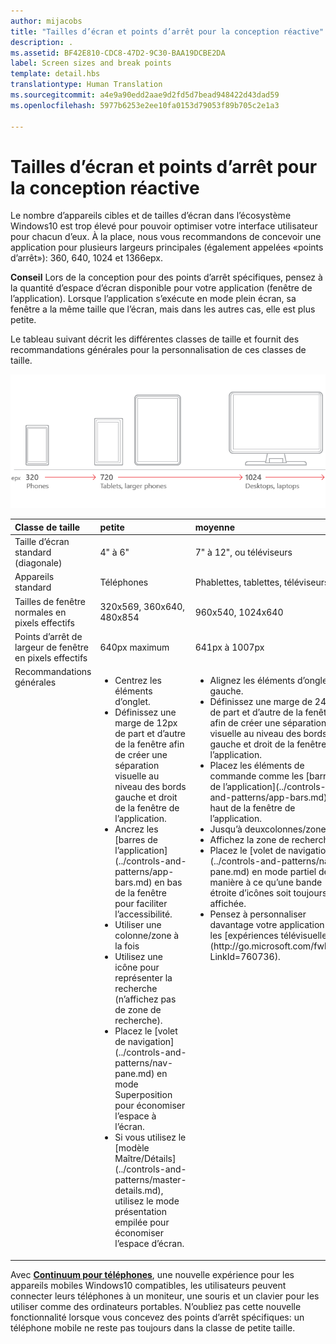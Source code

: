 ```yaml
---
author: mijacobs
title: "Tailles d’écran et points d’arrêt pour la conception réactive"
description: .
ms.assetid: BF42E810-CDC8-47D2-9C30-BAA19DCBE2DA
label: Screen sizes and break points
template: detail.hbs
translationtype: Human Translation
ms.sourcegitcommit: a4e9a90edd2aae9d2fd5d7bead948422d43dad59
ms.openlocfilehash: 5977b6253e2ee10fa0153d79053f89b705c2e1a3

---
```


#  Tailles d’écran et points d’arrêt pour la conception réactive

Le nombre d’appareils cibles et de tailles d’écran dans l’écosystème Windows10 est trop élevé pour pouvoir optimiser votre interface utilisateur pour chacun d’eux. À la place, nous vous recommandons de concevoir une application pour plusieurs largeurs principales (également appelées «points d’arrêt»): 360, 640, 1024 et 1366epx.

**Conseil** Lors de la conception pour des points d’arrêt spécifiques, pensez à la quantité d’espace d’écran disponible pour votre application (fenêtre de l’application). Lorsque l’application s’exécute en mode plein écran, sa fenêtre a la même taille que l’écran, mais dans les autres cas, elle est plus petite.
 

Le tableau suivant décrit les différentes classes de taille et fournit des recommandations générales pour la personnalisation de ces classes de taille.

![Points d’arrêt de la conception réactive](images/rsp-design/rspd-breakpoints.png)

<table>
<colgroup>
<col width="25%" />
<col width="25%" />
<col width="25%" />
<col width="25%" />
</colgroup>
<thead>
<tr class="header">
<th align="left">Classe de taille</th>
<th align="left">petite</th>
<th align="left">moyenne</th>
<th align="left">grande</th>
</tr>
</thead>
<tbody>
<tr class="odd">
<td align="left">Taille d’écran standard (diagonale)</td>
<td align="left">4&quot; à 6&quot;</td>
<td align="left">7&quot; à 12&quot;, ou téléviseurs</td>
<td align="left">13&quot; et supérieur</td>
</tr>
<tr class="even">
<td align="left">Appareils standard</td>
<td align="left">Téléphones</td>
<td align="left">Phablettes, tablettes, téléviseurs</td>
<td align="left">PC, ordinateurs portables, Surface Hub</td>
</tr>
<tr class="odd">
<td align="left">Tailles de fenêtre normales en pixels effectifs</td>
<td align="left">320x569, 360x640, 480x854</td>
<td align="left">960x540, 1024x640</td>
<td align="left">1366x768, 1920x1080</td>
</tr>
<tr class="even">
<td align="left">Points d’arrêt de largeur de fenêtre en pixels effectifs</td>
<td align="left">640px maximum</td>
<td align="left">641px à 1007px</td>
<td align="left">1008px ou plus</td>
</tr>
<tr class="odd">
<td align="left" valign="top">Recommandations générales</td>
<td align="left" valign="top"><ul>
<li>Centrez les éléments d’onglet.</li>
<li>Définissez une marge de 12px de part et d’autre de la fenêtre afin de créer une séparation visuelle au niveau des bords gauche et droit de la fenêtre de l’application.</li>
<li>Ancrez les [barres de l’application](../controls-and-patterns/app-bars.md) en bas de la fenêtre pour faciliter l’accessibilité.</li>
<li>Utiliser une colonne/zone à la fois</li>
<li>Utilisez une icône pour représenter la recherche (n’affichez pas de zone de recherche).</li>
<li>Placez le [volet de navigation](../controls-and-patterns/nav-pane.md) en mode Superposition pour économiser l’espace à l’écran.</li>
<li>Si vous utilisez le [modèle Maître/Détails](../controls-and-patterns/master-details.md), utilisez le mode présentation empilée pour économiser l’espace d’écran.</li>
</ul></td>
<td align="left" valign="top"><ul>
<li>Alignez les éléments d’onglet à gauche.</li>
<li>Définissez une marge de 24px de part et d’autre de la fenêtre afin de créer une séparation visuelle au niveau des bords gauche et droit de la fenêtre de l’application.</li>
<li>Placez les éléments de commande comme les [barres de l’application](../controls-and-patterns/app-bars.md) en haut de la fenêtre de l’application.</li>
<li>Jusqu’à deuxcolonnes/zones</li>
<li>Affichez la zone de recherche.</li>
<li>Placez le [volet de navigation](../controls-and-patterns/nav-pane.md) en mode partiel de manière à ce qu’une bande étroite d’icônes soit toujours affichée.</li>
<li>Pensez à personnaliser davantage votre application pour les [expériences télévisuelles](http://go.microsoft.com/fwlink/?LinkId=760736).</li>
</ul></td>
<td align="left" valign="top"><ul>
<li>Alignez les éléments d’onglet à gauche.</li>
<li>Définissez une marge de 24px de part et d’autre de la fenêtre afin de créer une séparation visuelle au niveau des bords gauche et droit de la fenêtre de l’application.</li>
<li>Placez les éléments de commande comme les [barres de l’application](../controls-and-patterns/app-bars.md) en haut de la fenêtre de l’application.</li>
<li>Jusqu’à troiscolonnes/zones</li>
<li>Affichez la zone de recherche.</li>
<li>Placez le [volet de navigation](../controls-and-patterns/nav-pane.md) en mode ancré pour qu’il soit toujours affiché.</li>
</ul></td>
</tr>
</tbody>
</table>

Avec [**Continuum pour téléphones**](http://go.microsoft.com/fwlink/p/?LinkID=699431), une nouvelle expérience pour les appareils mobiles Windows10 compatibles, les utilisateurs peuvent connecter leurs téléphones à un moniteur, une souris et un clavier pour les utiliser comme des ordinateurs portables. N’oubliez pas cette nouvelle fonctionnalité lorsque vous concevez des points d’arrêt spécifiques: un téléphone mobile ne reste pas toujours dans la classe de petite taille.
 



<!--HONumber=Aug16_HO3-->


